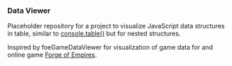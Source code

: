 ### Data Viewer

Placeholder repository for a project to visualize JavaScript data structures in table, similar to [console.table()](https://developer.mozilla.org/en-US/docs/Web/API/Console/table) but for nested structures.

Inspired by foeGameDataViewer for visualization of game data for and online game [Forge of Empires](http://forgeofempires.com).
